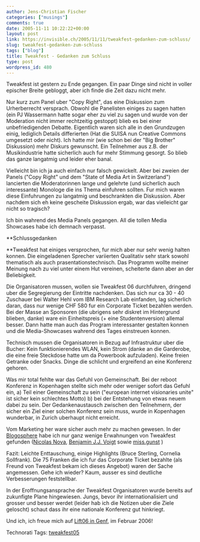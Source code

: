 ```yaml
---
author: Jens-Christian Fischer
categories: ["musings"]
comments: true
date: 2005-11-11 10:22:22+00:00
layout: post
link: https://invisible.ch/2005/11/11/tweakfest-gedanken-zum-schluss/
slug: tweakfest-gedanken-zum-schluss
tags: ["blog"]
title: Tweakfest - Gedanken zum Schluss
type: post
wordpress_id: 480
---
```



Tweakfest ist gestern zu Ende gegangen. Ein paar Dinge sind nicht in voller epischer Breite gebloggt, aber ich finde die Zeit dazu nicht mehr.



Nur kurz zum Panel uber "Copy Right", das eine Diskussion zum Urherberrecht versprach. Obwohl die Panelisten einiges zu sagen hatten (ein PJ Wassermann hatte sogar eher zu viel zu sagen und wurde von der Moderation nicht immer rechtzeitig gestoppt) blieb es bei einer unbefriedigenden Debatte. Eigentlich waren sich alle in den Grundzugen einig, lediglich Details differierten (Hat die SUISA nun Creative Commons umgesetzt oder nicht). Ich hatte mir (wie schon bei der "Big Brother" Diskussion) mehr Diskurs gewunscht. Ein Teilnehmer aus z.B. der Musikindustrie hatte sicherlich auch fur mehr Stimmung gesorgt. So blieb das ganze langatmig und leider eher banal.



Vielleicht bin ich ja auch einfach nur falsch gewickelt. Aber bei zweien der Panels ("Copy Right" und dem "State of Media Art in Switzerland") lancierten die Moderatorinnen lange und gelehrte (und sicherlich auch interessante) Monologe die ins Thema einfuhren sollten. Fur mich waren diese Einfuhrungen zu langatmig und beschrankten die Diskussion. Aber nachdem sich eh keine gescheite Diskussion ergab, war das vielleicht gar nicht so tragisch?



Ich bin wahrend des Media Panels gegangen. All die tollen Media Showcases habe ich demnach verpasst. 



**Schlussgedanken
  
**Tweakfest hat einiges versprochen, fur mich aber nur sehr wenig halten konnen. Die eingeladenen Sprecher variierten Qualitativ sehr stark sowohl thematisch als auch prasentationstechnisch. Das Programm wollte meiner Meinung nach zu viel unter einem Hut vereinen, scheiterte dann aber an der Beliebigkeit. 



Die Organisatoren mussen, wollen sie Tweakfest 06 durchfuhren, dringend uber die Segregierung der Eintritte nachdenken. Das sich nur ca 30 - 40 Zuschauer bei Walter Hehl vom IBM Research Lab einfanden, lag sicherlich daran, dass nur wenige CHF 580 fur ein Corporate Ticket bezahlen werden. Bei der Masse an Sponsoren (die ubrigens sehr diskret im Hintergrund blieben, danke) ware ein Einheitspreis (+ eine Studentenversion) allemal besser. Dann hatte man auch das Program interessanter gestalten konnen und die Media-Showcases wahrend des Tages einstreuen konnen.



Technisch mussen die Organisatoren in Bezug auf Infrastruktur uber die Bucher: Kein funktionierendes WLAN, kein Strom (danke an die Garderobe, die eine freie Steckdose hatte um da Powerbook aufzuladen). Keine freien Getranke oder Snacks. Dinge die schlicht und ergreifend an eine Konferenz gehoren.



Was mir total fehlte war das Gefuhl von Gemeinschaft. Bei der reboot Konferenz in Kopenhagen stellte sich mehr oder weniger sofort das Gefuhl ein, a) Teil einer Gemeinschaft zu sein ("european internet visionaries unite" ist sicher kein schlechtes Motto) b) bei der Entstehung von etwas neuem dabei zu sein. Der Gedankenaustausch zwischen den Teilnehmern, der sicher ein Ziel einer solchen Konferenz sein muss, wurde in Kopenhagen wunderbar, in Zurich uberhaupt nicht erreicht.



Vom Marketing her ware sicher auch mehr zu machen gewesen. In der [Blogosphere](https://www.technorati.com/search/tweakfest) habe ich nur ganz wenige Erwahnungen von Tweakfest gefunden ([Nicolas Nova](https://tecfa.unige.ch/perso/staf/nova/blog/2005/11/09/a-day-in-zurich/), [Benjamin J.J. Voigt](https://www.shamiro.ch/Comments+On+Tweakfest.aspx) sowie [miss.gunst](https://www.homemade-labor.ch/weblog/archives/2005/11/tweakfest.html) )



Fazit: Leichte Enttauschung, einige Highlights (Bruce Sterling, Cornelia Sollfrank). Die 75 Franken die ich fur das Corporate Ticket bezahlte (als Freund von Tweakfest bekam ich dieses Angebot) waren der Sache angemessen. Gehe ich wieder? Kaum, ausser es sind deutliche Verbesserungen feststellbar. 



In der Eroffnungsansprache der Tweakfest Organisatoren wurde bereits auf zukunfigte Plane hingewiesen. Jungs, bevor ihr internationalisiert und grosser und besser werdet (leider hab ich die Notizen uber die Ziele geloscht) schaut dass ihr eine nationale Konferenz gut hinkriegt.



Und ich, ich freue mich auf [Lift06 in Genf](https://www.lift06.org/), im Februar 2006!





Technorati Tags: [tweakfest05](https://technorati.com/tag/tweakfest05)
